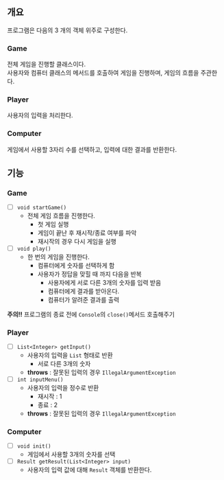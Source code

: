 ## 개요

프로그램은 다음의 3 개의 객체 위주로 구성한다.

### Game

전체 게임을 진행할 클래스이다. <br>
사용자와 컴퓨터 클래스의 메서드를 호출하여 게임을 진행하며, 게임의 흐름을 주관한다.

### Player

사용자의 입력을 처리한다.

### Computer

게임에서 사용할 3자리 수를 선택하고, 입력에 대한 결과를 반환한다.

## 기능

### Game
- [ ] `void startGame()`
  - 전체 게임 흐름을 진행한다.
    - 첫 게임 실행
    - 게임이 끝난 후 재시작/종료 여부를 파악
    - 재시작의 경우 다시 게임을 실행
- [ ] `void play()`
  - 한 번의 게임을 진행한다.
    - 컴퓨터에게 숫자를 선택하게 함
    - 사용자가 정답을 맞힐 때 까지 다음을 반복
      - 사용자에게 서로 다른 3개의 숫자를 입력 받음
      - 컴퓨터에게 결과를 받아온다.
      - 컴퓨터가 알려준 결과를 출력

**주의!!** 프로그램의 종료 전에 `Console`의 `close()`메서드 호출해주기

### Player

- [ ] `List<Integer> getInput()`
  - 사용자의 입력을 `List` 형태로 반환
    - 서로 다른 3개의 숫자
  - **throws** : 잘못된 입력의 경우 `IllegalArgumentException`
- [ ] `int inputMenu()`
  - 사용자의 입력을 정수로 반환
    - 재시작 : 1
    - 종료 : 2
  - **throws** : 잘못된 입력의 경우 `IllegalArgumentException`

### Computer

- [ ] `void init()`
  - 게임에서 사용할 3개의 숫자를 선택
- [ ] `Result getResult(List<Integer> input)`
  - 사용자의 입력 값에 대해 `Result` 객체를 반환한다.